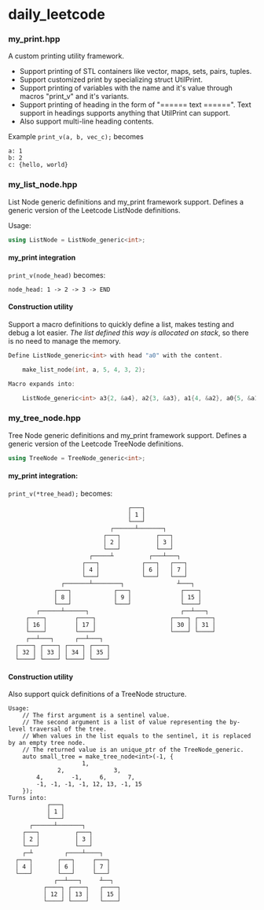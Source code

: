 # daily_leetcode

### my_print.hpp

A custom printing utility framework.

- Support printing of STL containers like vector, maps, sets, pairs, tuples.
- Support customized print by specializing struct UtilPrint<T>.
- Support printing of variables with the name and it's value through macros "print_v" and it's variants.
- Support printing of heading in the form of "====== text ======". Text support in headings supports anything that UtilPrint can support.
- Also support multi-line heading contents.

Example `print_v(a, b, vec_c);`   becomes
```
a: 1
b: 2
c: {hello, world}
```

### my_list_node.hpp

List Node generic definitions and my_print framework support. Defines a generic version of the Leetcode ListNode definitions.

Usage:
```c++
using ListNode = ListNode_generic<int>;
```

#### my_print integration

`print_v(node_head)` becomes:

```
node_head: 1 -> 2 -> 3 -> END
```

#### Construction utility

Support a macro definitions to quickly define a list, makes testing and debug a lot easier. 
_The list defined this way is allocated on stack_, so there is no need to manage the memory.

```c++
Define ListNode_generic<int> with head "a0" with the content.

    make_list_node(int, a, 5, 4, 3, 2);

Macro expands into:

    ListNode_generic<int> a3{2, &a4}, a2{3, &a3}, a1{4, &a2}, a0{5, &a1};
```

### my_tree_node.hpp

Tree Node generic definitions and my_print framework support.
Defines a generic version of the Leetcode TreeNode definitions.

```c++
using TreeNode = TreeNode_generic<int>;
```

#### my_print integration: 

`print_v(*tree_head);` becomes:

```
                                  ┌───┐
                                  │ 1 │
                                  └───┘
                             ┌──────┴───────┐
                           ┌───┐          ┌───┐
                           │ 2 │          │ 3 │
                           └───┘          └───┘
                       ┌─────┴          ┌───┴───┐
                     ┌───┐            ┌───┐   ┌───┐
                     │ 4 │            │ 6 │   │ 7 │
                     └───┘            └───┘   └───┘
               ┌───────┴────────┐               ┴───┐
             ┌───┐            ┌───┐              ┌────┐
             │ 8 │            │ 9 │              │ 15 │
             └───┘            └───┘              └────┘
        ┌──────┴──────┐                          ┌──┴───┐
     ┌────┐        ┌────┐                     ┌────┐ ┌────┐
     │ 16 │        │ 17 │                     │ 30 │ │ 31 │
     └────┘        └────┘                     └────┘ └────┘
     ┌──┴───┐      ┌──┴───┐
  ┌────┐ ┌────┐ ┌────┐ ┌────┐
  │ 32 │ │ 33 │ │ 34 │ │ 35 │
  └────┘ └────┘ └────┘ └────┘
```

#### Construction utility

Also support quick definitions of a TreeNode structure.

```
Usage:
    // The first argument is a sentinel value.
    // The second argument is a list of value representing the by-level traversal of the tree.
    // When values in the list equals to the sentinel, it is replaced by an empty tree node.
    // The returned value is an unique_ptr of the TreeNode_generic.
    auto small_tree = make_tree_node<int>(-1, {
                     1, 
              2,              3, 
        4,        -1,     6,      7, 
        -1, -1, -1, -1, 12, 13, -1, 15
    });
Turns into:
           ┌───┐
           │ 1 │
           └───┘
      ┌──────┴───────┐
    ┌───┐          ┌───┐
    │ 2 │          │ 3 │
    └───┘          └───┘
    ┌─┴         ┌────┴────┐
  ┌───┐       ┌───┐     ┌───┐
  │ 4 │       │ 6 │     │ 7 │
  └───┘       └───┘     └───┘
             ┌──┴───┐     ┴──┐
          ┌────┐ ┌────┐   ┌────┐
          │ 12 │ │ 13 │   │ 15 │
          └────┘ └────┘   └────┘
```
